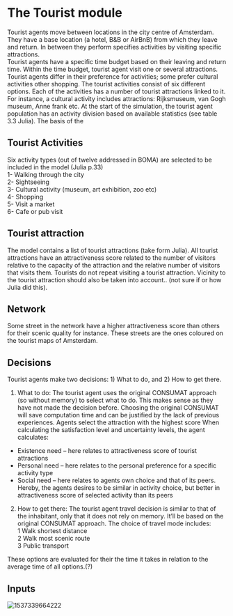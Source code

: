 # The Tourist module

Tourist agents move between locations in the city centre of Amsterdam. They have a base location (a hotel, B&B or AirBnB) from which they leave and return. In between they perform specifies activities by visiting specific attractions.  
Tourist agents have a specific time budget based on their leaving and return time. Within the time budget, tourist agent visit one or several attractions. Tourist agents differ in their preference for activities; some prefer cultural activities other shopping. The tourist activities consist of six different options. Each of the activities has a number of tourist attractions linked to it. For instance, a cultural activity includes attractions: Rijksmuseum, van Gogh museum, Anne frank etc. At the start of the simulation, the tourist agent population has an activity division based on available statistics (see table 3.3 Julia). 
The basis of the 

## Tourist Activities
Six activity types (out of twelve addressed in BOMA) are selected to be included in the model (Julia p.33) \
1-	Walking through the city \
2-	Sightseeing \
3-	Cultural activity (museum, art exhibition, zoo etc) \
4-	Shopping \
5-	Visit a market \
6-	Cafe or pub visit 

## Tourist attraction
The model contains a list of tourist attractions (take form Julia). All tourist attractions have an attractiveness score related to the number of visitors relative to the capacity of the attraction and the relative number of visitors that visits them. Tourists do not repeat visiting a tourist attraction. Vicinity to the tourist attraction should also be taken into account.. (not sure if or how Julia did this).

## Network
Some street in the network have a higher attractiveness score than others for their scenic quality for instance. These streets are the ones coloured on the tourist maps of Amsterdam.

## Decisions 

Tourist agents make two decisions: 1) What to do, and 2) How to get there.

1)	What to do:
The tourist agent uses the original CONSUMAT approach (so without memory) to select what to do. This makes sense as they have not made the decision before. Choosing the original CONSUMAT will save computation time and can be justified by the lack of previous experiences. Agents select the attraction with the highest score
When calculating the satisfaction level and uncertainty levels, the agent calculates:
-	Existence need – here relates to attractiveness score of tourist attractions
-	Personal need – here relates to the personal preference for a specific activity type
-	Social need – here relates to agents own choice and that of its peers. Hereby, the agents desires to be similar in activity choice, but better in attractiveness score of selected activity than its peers

2)	How to get there:
The tourist agent travel decision is similar to that of the inhabitant, only that it does not rely on memory. It’ll be based on the original CONSUMAT approach. The choice of travel mode includes: \
1	Walk shortest distance \
2	Walk most scenic route  \
3	Public transport 

These options are evaluated for their the time it takes in relation to the average time of all options.(?)



## Inputs

![1537339664222](C:\Users\bhami001\AppData\Roaming\Typora\typora-user-images\1537339664222.png)
